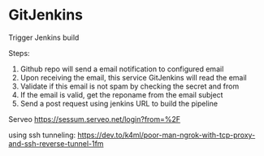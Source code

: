 # GitJenkins
Trigger Jenkins build

Steps:
1. Github repo  will send a email notification to configured email
2. Upon receiving the email, this service GitJenkins will read the email
3. Validate if this email is not spam by checking the secret and from
4. If the email is valid, get the reponame from the email subject
5. Send a post request using jenkins URL to build the pipeline

Serveo
https://sessum.serveo.net/login?from=%2F

using ssh tunneling:
https://dev.to/k4ml/poor-man-ngrok-with-tcp-proxy-and-ssh-reverse-tunnel-1fm
